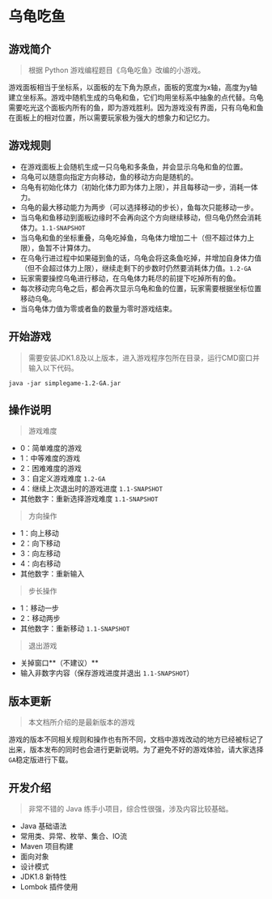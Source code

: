 # 乌龟吃鱼

## 游戏简介

> 根据 Python 游戏编程题目《乌龟吃鱼》改编的小游戏。

游戏面板相当于坐标系，以面板的左下角为原点，面板的宽度为x轴，高度为y轴建立坐标系。游戏中随机生成的乌龟和鱼，它们均用坐标系中抽象的点代替。乌龟需要吃光这个面板内所有的鱼，即为游戏胜利。因为游戏没有界面，只有乌龟和鱼在面板上的相对位置，所以需要玩家极为强大的想象力和记忆力。

## 游戏规则

* 在游戏面板上会随机生成一只乌龟和多条鱼，并会显示乌龟和鱼的位置。
* 乌龟可以随意向指定方向移动，鱼的移动方向是随机的。
* 乌龟有初始化体力（初始化体力即为体力上限），并且每移动一步，消耗一体力。
* 乌龟的最大移动能力为两步（可以选择移动的步长），鱼每次只能移动一步。
* 当乌龟和鱼移动到面板边缘时不会再向这个方向继续移动，但乌龟仍然会消耗体力。`1.1-SNAPSHOT`
* 当乌龟和鱼的坐标重叠，乌龟吃掉鱼，乌龟体力增加二十（但不超过体力上限），鱼暂不计算体力。
* 在乌龟行进过程中如果碰到鱼的话，乌龟会将这条鱼吃掉，并增加自身体力值（但不会超过体力上限），继续走剩下的步数时仍然要消耗体力值。`1.2-GA`
* 玩家需要操控乌龟进行移动，在乌龟体力耗尽的前提下吃掉所有的鱼。
* 每次移动完乌龟之后，都会再次显示乌龟和鱼的位置，玩家需要根据坐标位置移动乌龟。
* 当乌龟体力值为零或者鱼的数量为零时游戏结束。

## 开始游戏

> 需要安装JDK1.8及以上版本，进入游戏程序包所在目录，运行CMD窗口并输入以下代码。

```
java -jar simplegame-1.2-GA.jar
```

## 操作说明

> 游戏难度

* 0：简单难度的游戏
* 1：中等难度的游戏
* 2：困难难度的游戏
* 3：自定义游戏难度 `1.2-GA`
* 4：继续上次退出时的游戏进度 `1.1-SNAPSHOT`
* 其他数字：重新选择游戏难度 `1.1-SNAPSHOT`

> 方向操作

* 1：向上移动
* 2：向下移动
* 3：向左移动
* 4：向右移动
* 其他数字：重新输入

> 步长操作

* 1：移动一步
* 2：移动两步
* 其他数字：重新移动 `1.1-SNAPSHOT`

> 退出游戏

* 关掉窗口**（不建议）**
* 输入非数字内容（保存游戏进度并退出 `1.1-SNAPSHOT`）

## 版本更新

> 本文档所介绍的是最新版本的游戏

游戏的版本不同相关规则和操作也有所不同，文档中游戏改动的地方已经被标记了出来，版本发布的同时也会进行更新说明。为了避免不好的游戏体验，请大家选择`GA`稳定版进行下载。

## 开发介绍

> 非常不错的 Java 练手小项目，综合性很强，涉及内容比较基础。

* Java 基础语法
* 常用类、异常、枚举、集合、IO流
* Maven 项目构建
* 面向对象
* 设计模式
* JDK1.8 新特性
* Lombok 插件使用